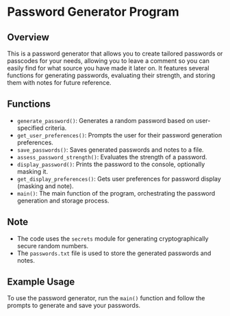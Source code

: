 # Password Generator Program

## Overview

This is a password generator that allows you to create tailored passwords or passcodes for your needs, allowing you to
leave a comment so you can easily find for what source you have made it later on. It features several functions for
generating passwords, evaluating their strength, and storing them with notes for future reference.

## Functions

- `generate_password()`: Generates a random password based on user-specified criteria.
- `get_user_preferences()`: Prompts the user for their password generation preferences.
- `save_passwords()`: Saves generated passwords and notes to a file.
- `assess_password_strength()`: Evaluates the strength of a password.
- `display_password()`: Prints the password to the console, optionally masking it.
- `get_display_preferences()`: Gets user preferences for password display (masking and note).
- `main()`: The main function of the program, orchestrating the password generation and storage process.

## Note

- The code uses the `secrets` module for generating cryptographically secure random numbers.
- The `passwords.txt` file is used to store the generated passwords and notes.

## Example Usage

To use the password generator, run the `main()` function and follow the prompts to generate and save your passwords.
